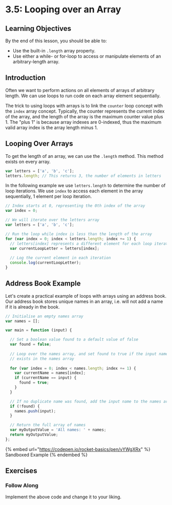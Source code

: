 # 3.5: Looping over an Array

## Learning Objectives

By the end of this lesson, you should be able to:

* Use the built-in `.length` array property.
* Use either a while- or for-loop to access or manipulate elements of an arbitrary-length array.

## Introduction

Often we want to perform actions on all elements of arrays of arbitrary length. We can use loops to run code on each array element sequentially.

The trick to using loops with arrays is to link the `counter` loop concept with the `index` array concept. Typically, the counter represents the current index of the array, and the length of the array is the maximum counter value plus 1. The "plus 1" is because array indexes are 0-indexed, thus the maximum valid array index is the array length minus 1.

## Looping Over Arrays

To get the length of an array, we can use the `.length` method. This method exists on every array.

```javascript
var letters = ['a', 'b', 'c'];
letters.length; // This returns 3, the number of elements in letters
```

In the following example we use `letters.length` to determine the number of loop iterations. We use `index` to access each element in the array sequentially, 1 element per loop iteration.

```javascript
// Index starts at 0, representing the 0th index of the array
var index = 0;

// We will iterate over the letters array
var letters = ['a', 'b', 'c'];

// Run the loop while index is less than the length of the array
for (var index = 0; index < letters.length; index += 1) {
  // letters[index] represents a different element for each loop iteration
  var currentLoopLetter = letters[index];
  
  // Log the current element in each iteration
  console.log(currentLoopLetter);
}
```

## Address Book Example

Let's create a practical example of loops with arrays using an address book. Our address book stores unique names in an array, i.e. will not add a name if it is already in the book.

```javascript
// Initialise an empty names array
var names = [];

var main = function (input) {

  // Set a boolean value found to a default value of false
  var found = false;
  
  // Loop over the names array, and set found to true if the input name already
  // exists in the names array
  
  for (var index = 0; index < names.length; index += 1) {
    var currentName = names[index];
    if (currentName == input) {
      found = true;
    }
  }

  // If no duplicate name was found, add the input name to the names array 
  if (!found) {
    names.push(input);
  }

  // Return the full array of names
  var myOutputValue = 'All names: ' + names;
  return myOutputValue;
};
```



{% embed url="https://codepen.io/rocket-basics/pen/vYWgXRx" %}
Sandboxed Example
{% endembed %}

## Exercises

### Follow Along

Implement the above code and change it to your liking.
